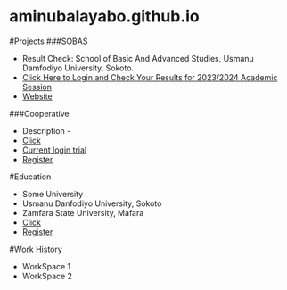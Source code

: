 # aminubalayabo.github.io

#Projects
###SOBAS
- Result Check: School of Basic And Advanced Studies, Usmanu Damfodiyo University, Sokoto.
- [Click Here to Login and Check Your Results for 2023/2024 Academic Session](SOBAS/index.html)
- [Website](website.html)
  
###Cooperative
- Description - 
- [Click](https://script.google.com/macros/s/AKfycbz11_Bylx3amIqfC4yBbfNdDgQuJivNSayZ31nUxi14e2L8pnMaZ73DmUX5s_nBqmdq/exec)
- [Current login trial](Student_Information/login.html)
- [Register](Student_Information/register.html)
  
#Education
- Some University
- Usmanu Danfodiyo University, Sokoto
- Zamfara State University, Mafara
- [Click](index.html)
- [Register](Student_Information/register.php)

#Work History
- WorkSpace 1
- WorkSpace 2
